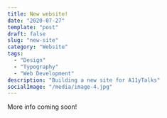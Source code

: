 ```yaml
---
title: New website!
date: "2020-07-27"
template: "post"
draft: false
slug: "new-site"
category: "Website"
tags:
  - "Design"
  - "Typography"
  - "Web Development"
description: "Building a new site for A11yTalks"
socialImage: "/media/image-4.jpg"
---
```


More info coming soon!